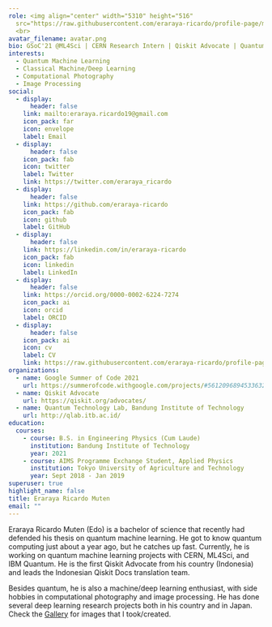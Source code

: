 ```yaml
---
role: <img align="center" width="5310" height="516"
  src="https://raw.githubusercontent.com/eraraya-ricardo/profile-page/master/assets/media/qp_mle_img.png">
  <br>
avatar_filename: avatar.png
bio: GSoC'21 @ML4Sci | CERN Research Intern | Qiskit Advocate | Quantum and classical ML/NN enthusiast
interests:
  - Quantum Machine Learning
  - Classical Machine/Deep Learning
  - Computational Photography
  - Image Processing
social:
  - display:
      header: false
    link: mailto:eraraya.ricardo19@gmail.com
    icon_pack: far
    icon: envelope
    label: Email
  - display:
      header: false
    icon_pack: fab
    icon: twitter
    label: Twitter
    link: https://twitter.com/eraraya_ricardo
  - display:
      header: false
    link: https://github.com/eraraya-ricardo
    icon_pack: fab
    icon: github
    label: GitHub
  - display:
      header: false
    link: https://linkedin.com/in/eraraya-ricardo
    icon_pack: fab
    icon: linkedin
    label: LinkedIn
  - display:
      header: false
    link: https://orcid.org/0000-0002-6224-7274
    icon_pack: ai
    icon: orcid
    label: ORCID
  - display:
      header: false
    icon_pack: ai
    icon: cv
    label: CV
    link: https://raw.githubusercontent.com/eraraya-ricardo/profile-page/master/static/uploads/cv.pdf
organizations:
  - name: Google Summer of Code 2021
    url: https://summerofcode.withgoogle.com/projects/#5612096894533632
  - name: Qiskit Advocate
    url: https://qiskit.org/advocates/
  - name: Quantum Technology Lab, Bandung Institute of Technology
    url: http://qlab.itb.ac.id/
education:
  courses:
    - course: B.S. in Engineering Physics (Cum Laude)
      institution: Bandung Institute of Technology
      year: 2021
    - course: AIMS Programme Exchange Student, Applied Physics
      institution: Tokyo University of Agriculture and Technology
      year: Sept 2018 - Jan 2019
superuser: true
highlight_name: false
title: Eraraya Ricardo Muten
email: ""
---
```

Eraraya Ricardo Muten (Edo) is a bachelor of science that recently had defended his thesis on quantum machine learning.  He got to know quantum computing just about a year ago, but he catches up fast. Currently, he is working on quantum machine learning projects with CERN, ML4Sci, and IBM Quantum. He is the first Qiskit Advocate from his country (Indonesia) and leads the Indonesian Qiskit Docs translation team.

Besides quantum, he is also a machine/deep learning enthusiast, with side hobbies in computational photography and image processing. He has done several deep learning research projects both in his country and in Japan. Check the [Gallery](/photography/) for images that I took/created.


<!--
{{< icon name="download" pack="fas" >}} Download my {{< staticref "media/demo_resume.pdf" "newtab" >}}resumé{{< /staticref >}}.
my [Gallery Instagram](https://www.instagram.com/snap.dng/)

Eraraya Ricardo Muten (Edo) is an engineering physics undergraduate from Bandung Institute of Technology that has recently defended his thesis on quantum machine learning. He got to know quantum computing just about a year ago, but he catches up fast. He is the first Qiskit Advocate from his country (Indonesia) and currently leads the Indonesian Qiskit Docs translation team.
-->
